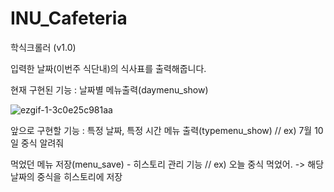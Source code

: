 # INU_Cafeteria
학식크롤러 (v1.0)

입력한 날짜(이번주 식단내)의 식사표를 출력해줍니다.

현재 구현된 기능 : 날짜별 메뉴출력(daymenu_show)

![ezgif-1-3c0e25c981aa](https://user-images.githubusercontent.com/41959969/125241348-491f9100-e326-11eb-80a5-b386fef2f5fb.gif)
 

앞으로 구현할 기능 : 특정 날짜, 특정 시간 메뉴 출력(typemenu_show) // ex) 7월 10일 중식 알려줘


먹었던 메뉴 저장(menu_save) - 히스토리 관리 기능 // ex) 오늘 중식 먹었어. -> 해당 날짜의 중식을 히스토리에 저장



